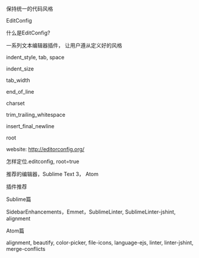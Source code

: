保持统一的代码风格

EditConfig

什么是EditConfig?

一系列文本编辑器插件， 让用户遵从定义好的风格

indent_style, tab, space

indent_size

tab_width

end_of_line

charset

trim_trailing_whitespace

insert_final_newline

root

website: http://editorconfig.org/

怎样定位.editconfig, root=true

推荐的编辑器，Sublime Text 3， Atom

插件推荐

Sublime篇

SidebarEnhancements，Emmet，SublimeLinter, SublimeLinter-jshint, alignment

Atom篇

alignment, beautify, color-picker, file-icons, language-ejs, linter, linter-jshint, merge-conflicts
